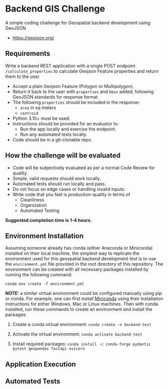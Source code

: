 # Backend GIS Challenge
A simple coding challenge for Geospatial backend development using GeoJSON

- https://geojson.org/

## Requirements

Write a backend REST application with a single POST endpoint `/calculate_properties` to calculate Geojson Feature properties and return them to the user.  

- Accept a plain Geojson Feature (Polygon or Multipolygon).
- Return it back to the user with `properties` and `bbox` added, following GeoJSON standards for response format.
- The following `properties` should be included in the response:
  - `area` in sq meters
  - `centroid`
- Python 3.10+ must be used.
- Instructions should be provided for an evaluator to:
  - Run the app locally and exercise the endpoint.
  - Run any automated tests locally.
- Code should be in a git-clonable repo.

## How the challenge will be evaluated
- Code will be subjectively evaluated as per a normal Code Review for quality.
- Simple, valid requests should work locally.
- Automated tests should run locally and pass.
- Do not focus on edge cases or handling invalid inputs.
- Write code that you feel is production-quality in terms of 
  - Cleanliness
  - Organization
  - Automated Testing
  
**Suggested completion time is 1-4 hours.**

## Environment Installation

Assuming someone already has conda (either Anaconda or Miniconda) installed on their local machine, the simplest way to replicate the environment used for this geospatial backend development test is to use the `environment.yml` file provided in the root directory of this repository. The environment can be created with all necessary packages installed by running the following command:

`conda env create -f environment.yml`

**NOTE:** a similar virtual environment could be configured manually using pip or conda. For example, one can first install [Miniconda](https://docs.conda.io/en/latest/miniconda.html) using their installation instructions for either Windows, Mac or Linux machines. Then with conda installed, run these commands to create an environment and install the packages:

1. Create a conda virtual environment:
`conda create -n backend-test`

2. Activate the virtual environment:
`conda activate backend-test`

3. Install required packages:
`conda install -c conda-forge pydantic pytest geopandas fastapi uvicorn`

## Application Execution



## Automated Tests

